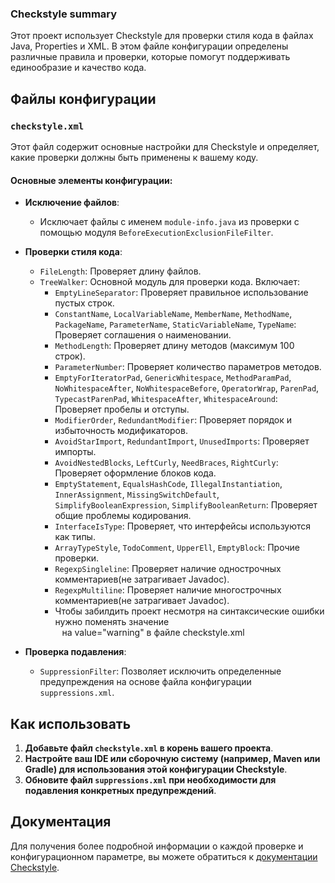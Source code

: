 ### Checkstyle summary

Этот проект использует Checkstyle для проверки стиля кода в файлах Java, Properties и XML. В этом файле конфигурации определены различные правила и проверки, которые помогут поддерживать единообразие и качество кода.

## Файлы конфигурации

### `checkstyle.xml`

Этот файл содержит основные настройки для Checkstyle и определяет, какие проверки должны быть применены к вашему коду.

#### Основные элементы конфигурации:

- **Исключение файлов**:
    - Исключает файлы с именем `module-info.java` из проверки с помощью модуля `BeforeExecutionExclusionFileFilter`.

- **Проверки стиля кода**:
    - `FileLength`: Проверяет длину файлов.
    - `TreeWalker`: Основной модуль для проверки кода. Включает:
        - `EmptyLineSeparator`: Проверяет правильное использование пустых строк.
        - `ConstantName`, `LocalVariableName`, `MemberName`, `MethodName`, `PackageName`, `ParameterName`, `StaticVariableName`, `TypeName`: Проверяет соглашения о наименовании.
        - `MethodLength`: Проверяет длину методов (максимум 100 строк).
        - `ParameterNumber`: Проверяет количество параметров методов.
        - `EmptyForIteratorPad`, `GenericWhitespace`, `MethodParamPad`, `NoWhitespaceAfter`, `NoWhitespaceBefore`, `OperatorWrap`, `ParenPad`, `TypecastParenPad`, `WhitespaceAfter`, `WhitespaceAround`: Проверяет пробелы и отступы.
        - `ModifierOrder`, `RedundantModifier`: Проверяет порядок и избыточность модификаторов.
        - `AvoidStarImport`, `RedundantImport`, `UnusedImports`: Проверяет импорты.
        - `AvoidNestedBlocks`, `LeftCurly`, `NeedBraces`, `RightCurly`: Проверяет оформление блоков кода.
        - `EmptyStatement`, `EqualsHashCode`, `IllegalInstantiation`, `InnerAssignment`, `MissingSwitchDefault`, `SimplifyBooleanExpression`, `SimplifyBooleanReturn`: Проверяет общие проблемы кодирования.
        - `InterfaceIsType`: Проверяет, что интерфейсы используются как типы.
        - `ArrayTypeStyle`, `TodoComment`, `UpperEll`, `EmptyBlock`: Прочие проверки.
        - `RegexpSingleline`: Проверяет наличие однострочных комментариев(не затрагивает Javadoc).
        - `RegexpMultiline`: Проверяет наличие многострочных комментариев(не затрагивает Javadoc).
        -  <property name="severity" value="error"/> Чтобы забилдить проект несмотря на синтаксические ошибки нужно поменять значение
<code> <property name="severity" value="error"/> </code> на value="warning" в файле checkstyle.xml

- **Проверка подавления**:
    - `SuppressionFilter`: Позволяет исключить определенные предупреждения на основе файла конфигурации `suppressions.xml`.

## Как использовать

1. **Добавьте файл `checkstyle.xml` в корень вашего проекта**.
2. **Настройте ваш IDE или сборочную систему (например, Maven или Gradle) для использования этой конфигурации Checkstyle**.
3. **Обновите файл `suppressions.xml` при необходимости для подавления конкретных предупреждений**.

## Документация

Для получения более подробной информации о каждой проверке и конфигурационном параметре, вы можете обратиться к [документации Checkstyle](https://checkstyle.sourceforge.io/config.html).

